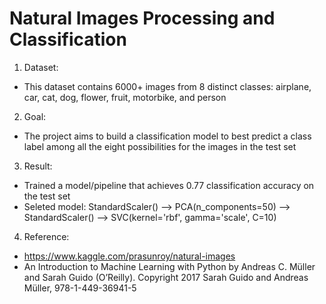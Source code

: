 # Natural Images Processing and Classification


1. Dataset:
- This dataset contains 6000+ images from 8 distinct classes: airplane, car, cat, dog, flower, fruit, motorbike, and person
2. Goal:
- The project aims to build a classification model to best predict a class label among all the eight possibilities for the images in the test set
3. Result:
- Trained a model/pipeline that achieves 0.77 classification accuracy on the test set
- Seleted model: StandardScaler() --> PCA(n_components=50) --> StandardScaler() --> SVC(kernel='rbf', gamma='scale', C=10)
4. Reference:
- https://www.kaggle.com/prasunroy/natural-images
- An Introduction to Machine Learning with Python by Andreas C. Müller and Sarah Guido (O’Reilly). Copyright 2017 Sarah Guido and Andreas Müller, 978-1-449-36941-5
